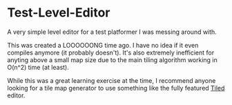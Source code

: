 Test-Level-Editor
=================

A very simple level editor for a test platformer I was messing around with.

This was created a LOOOOOONG time ago. I have no idea if it even compiles anymore (it probably doesn't).
It's also extremely inefficient for anyting above a small map size due to the main tiling algorithm working in O(n^2) time (at least).

While this was a great learning exercise at the time, I recommend anyone looking for a tile map generator to use something like the fully featured [Tiled](https://github.com/bjorn/tiled) editor.
